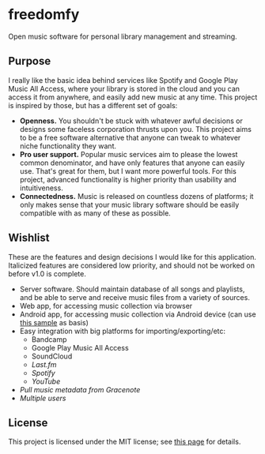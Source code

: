 # freedomfy
Open music software for personal library management and streaming.

## Purpose

I really like the basic idea behind services like Spotify and Google Play Music All Access, where your library is stored in the cloud and you can access it from anywhere, and easily add new music at any time. This project is inspired by those, but has a different set of goals:

* **Openness.** You shouldn't be stuck with whatever awful decisions or designs some faceless corporation thrusts upon you. This project aims to be a free software alternative that anyone can tweak to whatever niche functionality they want.
* **Pro user support.** Popular music services aim to please the lowest common denominator, and have only features that anyone can easily use. That's great for them, but I want more powerful tools. For this project, advanced functionality is higher priority than usability and intuitiveness.
* **Connectedness.** Music is released on countless dozens of platforms; it only makes sense that your music library software should be easily compatible with as many of these as possible.

## Wishlist

These are the features and design decisions I would like for this application. Italicized features are considered low priority, and should not be worked on before v1.0 is complete.

* Server software. Should maintain database of all songs and playlists, and be able to serve and receive music files from a variety of sources.
* Web app, for accessing music collection via browser
* Android app, for accessing music collection via Android device (can use [this sample](https://github.com/googlesamples/android-UniversalMusicPlayer) as basis)
* Easy integration with big platforms for importing/exporting/etc:
  * Bandcamp
  * Google Play Music All Access
  * SoundCloud
  * _Last.fm_
  * _Spotify_
  * _YouTube_
* _Pull music metadata from Gracenote_
* _Multiple users_

## License

This project is licensed under the MIT license; see [this page](http://oxguy3.mit-license.org) for details.

